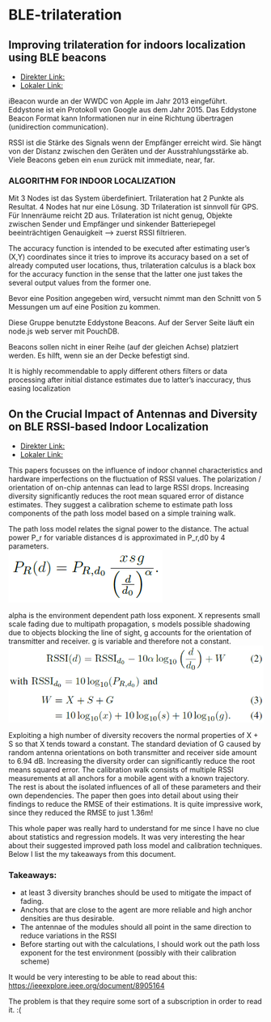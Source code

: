 # BLE-trilateration

## Improving trilateration for indoors localization using BLE beacons
- [Direkter Link:](https://morelab.deusto.es/media/publications/2017/conferencepaper/improving-trilateration-for-indoors-localization-using-ble-beacons.pdf)
- [Lokaler Link:](./assets/improving-trilateration-for-indoors-localization-using-ble-beacons.pdf)

iBeacon wurde an der WWDC von Apple im Jahr 2013 eingeführt. Eddystone ist ein Protokoll von Google aus dem Jahr 2015. Das Eddystone Beacon Format kann Informationen nur in eine Richtung übertragen (unidirection communication).

RSSI ist die Stärke des Signals wenn der Empfänger erreicht wird. Sie hängt von der Distanz zwischen den Geräten und der Ausstrahlungsstärke ab. Viele Beacons geben ein ```enum``` zurück mit immediate, near, far.
### ALGORITHM FOR INDOOR LOCALIZATION
Mit 3 Nodes ist das System überdefiniert. Trilateration hat 2 Punkte als Resultat. 4 Nodes hat nur eine Lösung. 3D Trilateration ist sinnvoll für GPS. Für Innenräume reicht 2D aus. Trilateration ist nicht genug, Objekte zwischen Sender und Empfänger und sinkender Batteriepegel beeinträchtigen Genauigkeit --> zuerst RSSI filtrieren.

The accuracy function is intended to be executed after estimating user’s (X,Y) coordinates since it tries to improve its accuracy based on a set of already computed user locations, thus, trilateration calculus is a black box for the accuracy function in the sense that the latter one just takes the several output values from the former one.

Bevor eine Position angegeben wird, versucht nimmt man den Schnitt von 5 Messungen um auf eine Position zu kommen.

Diese Gruppe benutzte Eddystone Beacons. Auf der Server Seite läuft ein node.js web server mit PouchDB.

Beacons sollen nicht in einer Reihe (auf der gleichen Achse) platziert werden. Es hilft, wenn sie an der Decke befestigt sind.

It is highly recommendable to apply different others filters or data processing after initial distance estimates due to latter’s inaccuracy, thus easing localization

## On the Crucial Impact of Antennas and Diversity on BLE RSSI-based Indoor Localization
- [Direkter Link:](https://www.research-collection.ethz.ch/handle/20.500.11850/354276)
- [Lokaler Link:](./assets/On-the-Crucial-Impact-of-Antennas-and-Diversity-on-BLE-RSSI-based-indoor-localization.pdf)

This papers focusses on the influence of indoor channel characteristics and hardware imperfections on the fluctuation of RSSI values.
The polarization / orientation of on-chip antennas can lead to large RSSI drops. Increasing diversity significantly reduces the root mean squared error of distance estimates. They suggest a calibration scheme to estimate path loss components of the path loss model based on a simple training walk.

The path loss model relates the signal power to the distance. The actual power P_r for variable distances d is approximated in P_r,d0 by 4 parameters.<br>
![path loss model equation](./assets/img/path-loss-model.png)

alpha is the environment dependent path loss exponent. X represents small scale fading due to multipath propagation, s models possible shadowing due to objects blocking the line of sight, g  accounts for the orientation of transmitter and receiver. g is variable and therefore not a constant.<br>
![decibel scale path loss model](./assets/img/decibel_scale_path_loss_model.png)

Exploiting a high number of diversity recovers the normal properties of X + S so that X tends toward a constant.
The standard deviation of G caused by random antenna orientations on both transmitter and receiver side amount to 6.94 dB. Increasing the diversity order can significantly reduce the root means squared error.
The calibration walk consists of multiple RSSI measurements at all anchors for a mobile agent with a known trajectory.
The rest is about the isolated influences of all of these parameters and their own dependencies. The paper then goes into detail about using their findings to reduce the RMSE of their estimations. It is quite impressive work, since they reduced the RMSE to just 1.36m!

This whole paper was really hard to understand for me since I have no clue about statistics and regression models. It was very interesting the hear about their suggested improved path loss model and calibration techniques. Below I list the my takeaways from this document.

### Takeaways:
- at least 3 diversity branches should be used to mitigate the impact of fading.
- Anchors that are close to the agent are more reliable and high anchor densities are thus desirable.
- The antennae of the modules should all point in the same direction to reduce variations in the RSSI
- Before starting out with the calculations, I should work out the path loss exponent for the test environment (possibly with their calibration scheme)

It would be very interesting to be able to read about this:
https://ieeexplore.ieee.org/document/8905164

The problem is that they require some sort of a subscription in order to read it. :(